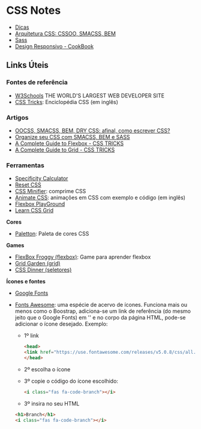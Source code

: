 # CSS Notes 

- [Dicas](dicas-css.md)
- [Arquitetura CSS: CSSOO, SMACSS, BEM](arq-css.md)
- [Sass](sass.md)
- [Design Responsivo - CookBook](design-reponsivo-receita.md)

## Links Úteis 

### Fontes de referência 
- [W3Schools](https://www.w3schools.com/cssref/default.asp) THE WORLD'S LARGEST WEB DEVELOPER SITE
- [CSS Tricks](https://css-tricks.com/): Enciclopédia CSS (em inglês)

### Artigos

- [OOCSS, SMACSS, BEM, DRY CSS: afinal, como escrever CSS?](https://tableless.com.br/oocss-smacss-bem-dry-css-afinal-como-escrever-css/)
- [Organize seu CSS com SMACSS, BEM e SASS](https://medium.com/@larymagal/organize-seu-css-com-smacss-bem-e-sass-7e8f50a41544)
- [A Complete Guide to Flexbox - CSS TRICKS](https://css-tricks.com/snippets/css/a-guide-to-flexbox/)
- [A Complete Guide to Grid - CSS TRICKS](https://css-tricks.com/snippets/css/complete-guide-grid/)


### Ferramentas 

- [Specificity Calculator](http://specificity.keegan.st/)
- [Reset CSS](https://meyerweb.com/eric/tools/css/reset/)
- [CSS Minifier](https://cssminifier.com/): comprime CSS
- [Animate CSS](https://daneden.github.io/animate.css/): animações em CSS com exemplo e código (em inglês)
- [Flexbox PlayGround](https://demos.scotch.io/visual-guide-to-css3-flexbox-flexbox-playground/demos/)
- [Learn CSS Grid](https://learncssgrid.com/)

**Cores**
- [Paletton](http://paletton.com/#uid=1000u0kllllaFw0g0qFqFg0w0aF): Paleta de cores CSS

**Games**

- [FlexBox Froggy (flexbox)](https://flexboxfroggy.com/): Game para aprender flexbox
- [Grid Garden (grid)](https://cssgridgarden.com/)
- [CSS Dinner (seletores)](https://flukeout.github.io/)

**Ícones e fontes**

- [Google Fonts](https://fonts.google.com/)
- [Fonts Awesome](https://fontawesome.com/icons?d=gallery): uma espécie de acervo de ícones. Funciona mais ou menos como o Boostrap, adiciona-se um link de referência (do mesmo jeito que o Google Fonts) em '<head>' e no corpo da página HTML, pode-se adicionar o ícone desejado. Exemplo: 

    - 1º link
        ```html
        <head>
        <link href="https://use.fontawesome.com/releases/v5.0.8/css/all.css" rel="stylesheet">
        </head>
        ```

    - 2º escolha o ícone 
    
    - 3º copie o código do ícone escolhido:
        ```html
        <i class="fas fa-code-branch"></i>
        ```

    - 3º insira no seu HTML
    
    ```html
    <h1>Branch</h1>
    <i class="fas fa-code-branch"></i>
    ```